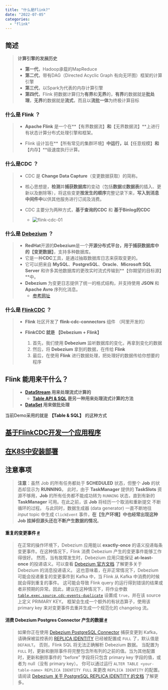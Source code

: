 ```yaml
---
title: "什么是Flink?"
date: "2022-07-05"
categories: 
  - "flink"
---
```


## 简述

> **计算引擎的发展历史**
> 
> - **第一代**，Hadoop承载的MapReduce
> - **第二代**，带有DAG（Directed Acyclic Graph 有向无环图）框架的计算引擎
> - **第三代**，以Spark为代表的内存计算引擎
> - **第四代**，Flink 把数据计算归为**有界**和**无界**的，**有界**的数据就是**批处理**，**无界**的数据就是**流式**，而且以**流批一体**为终极计算目标

### 什么是 Flink ？

> - **Apache Flink** 是一个在**【有界数据流】**和**【无界数据流】**上进行有状态计算分布式处理引擎和框架。
>     
> - Flink 设计旨在**【所有常见的集群环境】**中运行，以**【任意规模】**和**【内存】**级速度执行计算。
>     

### 什么是CDC ？

> - CDC 是 **Change Data Capture**（变更数据获取）的简称。
>     
> - 核心思想是，**检测**并**捕获数据库**的变动（包括**数据**或**数据表**的插入、更新以及删除等），将这些变更**按发生的顺序**完整记录下来，**写入到消息中间件中**以供其他服务进行订阅及消费。
>     
> - CDC 主要分为两种方式，**基于查询的CDC** 和 **基于Binlog的CDC**
>     
>     - ![flink-cdc-01](http://qiniu.dev-share.top/image/flink-cdc-01.png)

### 什么是 [Debezium](https://debezium.io/) ？

> - **RedHat**开源的**Debezium**是一个**开源分布式平台，用于捕获数据库中的【变更数据】**，支持多种数据库。
> - 它是一种**CDC**工具，是通过抽取数据库日志来获取变更的。
> - 它可以把来自 **MySQL**、**PostgreSQL**、**Oracle**、**Microsoft SQL Server** 和许多其他数据库的更改实时流式传输到**【你期望的目标源】**中。
> - **Debezium** 为变更日志提供了统一的格式结构，并支持使用 **JSON** 和 **Apache Avro** 序列化消息。
>     - [参考网址](https://nightlies.apache.org/flink/flink-docs-release-1.16/zh/docs/connectors/table/formats/debezium/)

### 什么是 [FlinkCDC](https://ververica.github.io/flink-cdc-connectors/master/content/about.html) ？

> - **Flink** 社区开发了 **flink-cdc-connectors** 组件 （阿里开发的）
>     
> - **FlinkCDC 就是 【Debezium + Flink】**
>     
>     1. 首先，我们使用 **Debezium** 监听数据库的变化，再拿到变化的数据
>     2. 然后，将 **Debezium** 拿到的数据，在传给 **Flink**
>     3. 最后，在使用 **Flink** 进行数据处理，把处理好的数据传给你想要的程序

## Flink 能用来干什么？

> - **[DataStream](https://nightlies.apache.org/flink/flink-docs-release-1.16/docs/dev/datastream/overview/#flink-datastream-api-programming-guide) 用来处理流式计算的**
>     - **[Table API & SQL](https://nightlies.apache.org/flink/flink-docs-release-1.16/docs/dev/table/overview/#table-api--sql) 是另一种用来处理流式计算的方法**
> - **[DataSet](https://nightlies.apache.org/flink/flink-docs-release-1.16/docs/dev/dataset/overview/#dataset-api) 用来做批处理**

当前Demo采用的就是 **【Table & SQL】** 的这种方式

## [基于FlinkCDC开发一个应用程序](https://gitee.com/eric-mao/test-flink-cdc/blob/master/README.md)

## [在K8S中安装部署](http://www.dev-share.top/2022/12/13/k8s%e9%83%a8%e7%bd%b2flink-kubernetes-operator/)

## 注意事项

> **注意**：虽然 Job 的所有任务都处于 **SCHEDULED** 状态，但整个 **Job** 的状态却显示为 **RUNNING**。 此时，由于 **TaskManager** 提供的 **TaskSlots** 资源不够用，**Job** 的所有任务都不能成功转为 `RUNNING` 状态，直到有新的 **TaskManager** 可用。在此之前，该 **Job** 将经历一个取消和重新提交 不断循环的过程。 与此同时，数据生成器 (data generator) 一直不断地往 _input_ topic 中生成 `ClickEvent` 事件，**在【生产环境】中也经常出现这种 Job 挂掉但源头还在不断产生数据的情况**。

#### 重复的变更事件 [#](https://nightlies.apache.org/flink/flink-docs-release-1.16/zh/docs/connectors/table/formats/debezium/#重复的变更事件)

> 在正常的操作环境下，Debezium 应用能以 **exactly-once** 的语义投递每条变更事件。在这种情况下，Flink 消费 Debezium 产生的变更事件能够工作得很好。 然而，当有故障发生时，Debezium 应用只能保证 **at-least-once** 的投递语义。可以查看 [Debezium 官方文档](https://debezium.io/documentation/faq/#what_happens_when_an_application_stops_or_crashes) 了解更多关于 Debezium 的消息投递语义。 这也意味着，在非正常情况下，Debezium 可能会投递重复的变更事件到 Kafka 中，当 Flink 从 Kafka 中消费的时候就会得到重复的事件。 这可能会导致 Flink query 的运行得到错误的结果或者非预期的异常。因此，建议在这种情况下，将作业参数 [`table.exec.source.cdc-events-duplicate`](https://nightlies.apache.org/flink/flink-docs-release-1.16/zh/docs/dev/table/config/#table-exec-source-cdc-events-duplicate) 设置成 `true`，并在该 source 上定义 PRIMARY KEY。 框架会生成一个额外的有状态算子，使用该 primary key 来对变更事件去重并生成一个规范化的 changelog 流。

#### 消费 Debezium Postgres Connector 产生的数据 [#](https://nightlies.apache.org/flink/flink-docs-release-1.16/zh/docs/connectors/table/formats/debezium/#消费-debezium-postgres-connector-产生的数据)

> 如果你正在使用 [Debezium PostgreSQL Connector](https://debezium.io/documentation/reference/1.2/connectors/postgresql.html) 捕获变更到 Kafka，请确保被监控表的 [REPLICA IDENTITY](https://www.postgresql.org/docs/current/sql-altertable.html#SQL-CREATETABLE-REPLICA-IDENTITY) 已经被配置成 `FULL` 了，默认值是 `DEFAULT`。 否则，Flink SQL 将无法正确解析 Debezium 数据。 当配置为 `FULL` 时，更新和删除事件将完整包含所有列的之前的值。当为其他配置时，更新和删除事件的 “before” 字段将只包含 primary key 字段的值，或者为 null（没有 primary key）。 你可以通过运行 `ALTER TABLE <your-table-name> REPLICA IDENTITY FULL` 来更改 `REPLICA IDENTITY` 的配置。 请阅读 [Debezium 关于 PostgreSQL REPLICA IDENTITY 的文档](https://debezium.io/documentation/reference/1.2/connectors/postgresql.html#postgresql-replica-identity) 了解更多。
